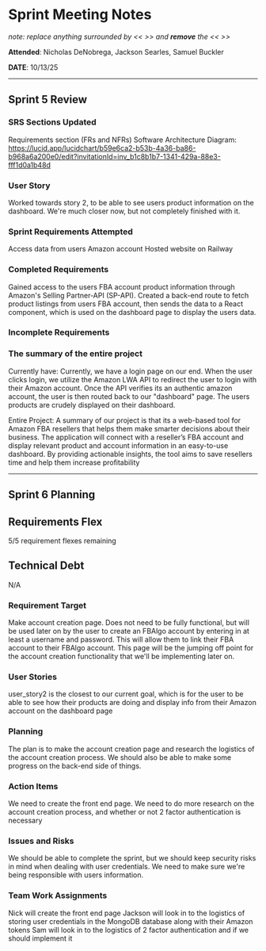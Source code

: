 # Sprint Meeting Notes

*note: replace anything surrounded by << >> and **remove** the << >>*

**Attended**: Nicholas DeNobrega, Jackson Searles, Samuel Buckler

**DATE**: 10/13/25

***

## Sprint 5 Review

### SRS Sections Updated

Requirements section (FRs and NFRs)
Software Architecture Diagram: 
    https://lucid.app/lucidchart/b59e6ca2-b53b-4a36-ba86-b968a6a200e0/edit?invitationId=inv_b1c8b1b7-1341-429a-88e3-fff1d0a1b48d

### User Story

Worked towards story 2, to be able to see users product information on the dashboard. We're much closer now, but not completely finished with it.

### Sprint Requirements Attempted

Access data from users Amazon account
Hosted website on Railway

### Completed Requirements

Gained access to the users FBA account product information through Amazon's Selling Partner-API (SP-API). Created a back-end route to fetch product listings from users FBA account, then sends the data to a React component, which is used on the dashboard page to display the users data.

### Incomplete Requirements


### The summary of the entire project

Currently have:
Currently, we have a login page on our end. When the user clicks login, we utilize the Amazon LWA API to redirect the user to login with their Amazon account. Once the API verifies its an authentic amazon account, the user is then routed back to our "dashboard" page. The users products are crudely displayed on their dashboard. 

Entire Project:
A summary of our project is that its a web-based tool for Amazon FBA resellers that helps them make smarter decisions about their business. The application will connect with a reseller’s FBA account and display relevant product and account information in an easy-to-use dashboard. By providing actionable insights, the tool aims to save resellers time and help them increase profitability

***

## Sprint 6 Planning

## Requirements Flex

5/5 requirement flexes remaining

## Technical Debt

N/A

### Requirement Target

Make account creation page. Does not need to be fully functional, but will be used later on by the user to create an FBAlgo account by entering in at least a username and password. This will allow them to link their FBA account to their FBAlgo account. This page will be the jumping off point for the account creation functionality that we'll be implementing later on.

### User Stories

user_story2 is the closest to our current goal, which is for the user to be able to see how their products are doing and display info from their Amazon account on the dashboard page

### Planning

The plan is to make the account creation page and research the logistics of the account creation process. We should also be able to make some progress on the back-end side of things. 

### Action Items

We need to create the front end page. We need to do more research on the account creation process, and whether or not 2 factor authentication is necessary

### Issues and Risks

We should be able to complete the sprint, but we should keep security risks in mind when dealing with user credentials. We need to make sure we're being responsible with users information.

### Team Work Assignments

Nick will create the front end page
Jackson will look in to the logistics of storing user credentials in the MongoDB database along with their Amazon tokens
Sam will look in to the logistics of 2 factor authentication and if we should implement it